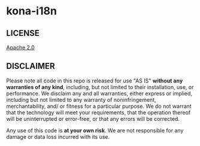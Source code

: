 # kona-i18n

LICENSE
----------
[Apache 2.0](http://www.apache.org/licenses/LICENSE-2.0)


DISCLAIMER
----------
Please note all code in this repo is released for use "AS IS" **without any warranties of any kind**,
including, but not limited to their installation, use, or performance.  We disclaim any and all warranties, either
express or implied, including but not limited to any warranty of noninfringement, merchantability, and/ or fitness
for a particular purpose.  We do not warrant that the technology will meet your requirements, that the operation
thereof will be uninterrupted or error-free, or that any errors will be corrected.

Any use of this code is **at your own risk**.  We are not responsible for any damage or data loss incurred with
its use.

